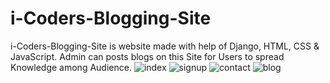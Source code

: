 # i-Coders-Blogging-Site
i-Coders-Blogging-Site is website made with help of Django, HTML, CSS &amp; JavaScript. Admin can posts blogs on this Site for Users to spread Knowledge among Audience. 
![index](https://user-images.githubusercontent.com/58396970/182198416-ba4b1170-0b46-4606-90f4-cc3715c978be.png)
![signup](https://user-images.githubusercontent.com/58396970/182198429-b2d287fd-d566-4562-941f-53c8a495ec80.png)
![contact](https://user-images.githubusercontent.com/58396970/182198442-5dc90f73-88c0-4bd6-a403-ea7f3a13748c.png)
![blog](https://user-images.githubusercontent.com/58396970/182198449-2a393554-7582-4ba5-88b4-fb64035322bb.png)
